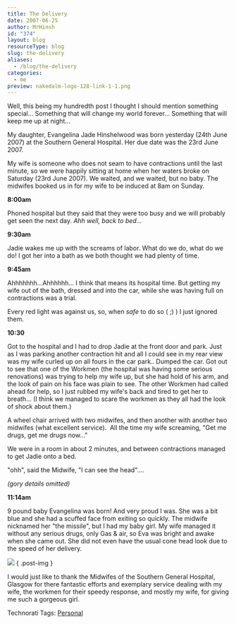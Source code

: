 ```yaml
---
title: The Delivery
date: 2007-06-25
author: MrHinsh
id: "374"
layout: blog
resourceType: blog
slug: the-delivery
aliases:
  - /blog/the-delivery
categories:
  - me
preview: nakedalm-logo-128-link-1-1.png
---
```


Well, this being my hundredth post I thought I should mention something special... Something that will change my world forever... Something that will keep me up at night...

My daughter, Evangelina Jade Hinshelwood was born yesterday (24th June 2007) at the Southern General Hospital. Her due date was the 23rd June 2007.

My wife is someone who does not seam to have contractions until the last minute, so we were happily sitting at home when her waters broke on Saturday (23rd June 2007). We waited, and we waited, but no baby. The midwifes booked us in for my wife to be induced at 8am on Sunday.

**8:00am**

Phoned hospital but they said that they were too busy and we will probably get seen the next day. _Ahh well, back to bed..._

**9:30am**

Jadie wakes me up with the screams of labor. What do we do, what do we do! I got her into a bath as we both thought we had plenty of time.

**9:45am**

Ahhhhhhh...Ahhhhhh... I think that means its hospital time. But getting my wife out of the bath, dressed and into the car, while she was having full on contractions was a trial.

Every red light was against us, so, when _safe_ to do so ( ;) ) I just ignored them.

**10:30**

Got to the hospital and I had to drop Jadie at the front door and park. Just as I was parking another contraction hit and all I could see in my rear view was my wife curled up on all fours in the car park.. Dumped the car. Got out to see that one of the Workmen (the hospital was having some serious renovations) was trying to help my wife up, but she had hold of his arm, and the look of pain on his face was plain to see. The other Workmen had called ahead for help, so I just rubbed my wife's back and tired to get her to breath... (I think we managed to scare the workmen as they all had the look of shock about them.)

A wheel chair arrived with two midwifes, and then another with another two midwifes (what excellent service).  All the time my wife screaming, "Get me drugs, get me drugs now..."

We were in a room in about 2 minutes, and between contractions managed to get Jadie onto a bed.

"ohh", said the Midwife, "I can see the head"....

_(gory details omitted)_

**11:14am**

9 pound baby Evangelina was born! And very proud I was. She was a bit blue and she had a scuffed face from exiting so quickly. The midwife nicknamed her "the missile", but I had my baby girl. My wife managed it without any serious drugs, only Gas & air, so Eva was bright and awake when she came out. She did not even have the usual cone head look due to the speed of her delivery.

[![](images/t_BABYEVA.jpg)](http://blog.hinshelwood.com/files/2011/05/GWB-6423-r_BABYEVA.jpg)
{ .post-img }

I would just like to thank the Midwifes of the Southern General Hospital, Glasgow for there fantastic efforts and exemplary service dealing with my wife, the workmen for their speedy response, and mostly my wife, for giving me such a gorgeous girl.

Technorati Tags: [Personal](http://technorati.com/tags/Personal)

